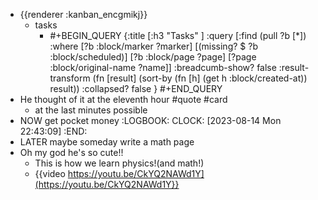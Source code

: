 - {{renderer :kanban_encgmikj}}
	- tasks
		- #+BEGIN_QUERY
		  {:title [:h3 "Tasks" ]
		  :query [:find (pull ?b [*])
		  :where
		    [?b :block/marker ?marker]
		    [(missing? $ ?b :block/scheduled)]
		    [?b :block/page ?page]
		    [?page :block/original-name ?name]]
		  :breadcumb-show? false
		  :result-transform (fn [result]
		  (sort-by (fn [h]
		  (get h :block/created-at)) result))
		  :collapsed? false
		  }
		  #+END_QUERY
- He thought of it at the eleventh hour #quote #card
	- at the last minutes possible
- NOW get pocket money
  :LOGBOOK:
  CLOCK: [2023-08-14 Mon 22:43:09]
  :END:
- LATER maybe someday write a math page
- Oh my god he's so cute!!
	- This is how we learn physics!(and math!)
	- {{video https://youtu.be/CkYQ2NAWd1Y](https://youtu.be/CkYQ2NAWd1Y}}
